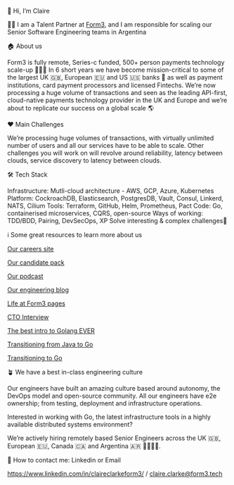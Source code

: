 👋 Hi, I’m Claire


👩‍💻 I am a Talent Partner at [Form3](https://www.form3.tech), and I am responsible for scaling our Senior Software Engineering teams in Argentina


🏠 About us

Form3 is fully remote, Series-c funded, 500+ person payments technology scale-up 🚀🚀🚀 In 6 short years we have become mission-critical to some of the largest UK 🇬🇧, European 🇪🇺 and US 🇺🇸 banks 🏦 as well as payment institutions, card payment processors and licensed Fintechs. We’re now processing a huge volume of transactions and seen as the leading API-first, cloud-native payments technology provider in the UK and Europe and we’re about to replicate our success on a global scale 🌎

❤️ Main Challenges

We’re processing huge volumes of transactions, with virtually unlimited number of users and all our services have to be able to scale.
Other challenges you will work on will revolve around reliability, latency between clouds, service discovery to latency between clouds.

🛠️ Tech Stack 

Infrastructure: Mutli-cloud architecture - AWS, GCP, Azure, Kubernetes 
Platform: CockroachDB, Elasticsearch, PostgresDB, Vault, Consul, Linkerd, NATS, Cilium
Tools: Terraform, GitHub, Helm, Prometheus, Pact 
Code: Go, containerised microservices, CQRS, open-source 
Ways of working: TDD/BDD, Pairing, DevSecOps, XP 
Solve interesting & complex challenges🧠

ℹ️ Some great resources to learn more about us

[Our careers site](https://www.form3.tech/careers)

[Our candidate pack](https://github.com/form3tech-oss/candidate-pack)

[Our podcast](https://techpodcast.form3.tech/)

[Our engineering blog](https://www.form3.tech/engineering/content)

[Life at Form3 pages](https://www.form3.tech/engineering/life-at-form3)

[CTO Interview](https://medium.com/tech-captains/cto-interview-steve-cook-revolutionising-the-banking-infrastructure-4f92830e2441)

[The best intro to Golang EVER](https://www.youtube.com/watch?v=B1UP16OJpys)

[Transitioning from Java to Go](https://www.linkedin.com/posts/adelina-simion_alwaysbelearning-javaengineer-golang-activity-6942030092495687680-LbNw/?utm_source=linkedin_share&utm_medium=member_desktop_web)

[Transitioning to Go](https://techpodcast.form3.tech/episodes/ep-24-tech-moving-to-go)


🪴 We have a best in-class engineering culture

Our engineers have built an amazing culture based around autonomy, the DevOps model and open-source community. All our engineers have e2e ownership; from testing, deployment and infrastructure operations.



Interested in working with Go, the latest infrastructure tools in a highly available distributed systems environment? 

We’re actively hiring remotely based Senior Engineers across the UK 🇬🇧, European 🇪🇺, Canada 🇨🇦 and Argentina 🇦🇷 👩‍💻👨‍💻. 


💬 How to contact me: Linkedin or Email 

https://www.linkedin.com/in/claireclarkeform3/ / claire.clarke@form3.tech
 

<!---
Claire-Clarke-Form3/Claire-Clarke-Form3 is a ✨ special ✨ repository because its `README.md` (this file) appears on your GitHub profile.
You can click the Preview link to take a look at your changes.
--->
